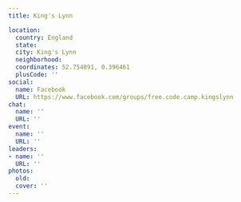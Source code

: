 ```yaml
---
title: King's Lynn

location:
  country: England
  state: 
  city: King's Lynn
  neighborhood: 
  coordinates: 52.754891, 0.396461
  plusCode: ''
social:
  name: Facebook
  URL: https://www.facebook.com/groups/free.code.camp.kingslynn
chat:
  name: ''
  URL: ''
event:
  name: ''
  URL: ''
leaders:
- name: ''
  URL: ''
photos:
  old: 
  cover: ''
---
```

